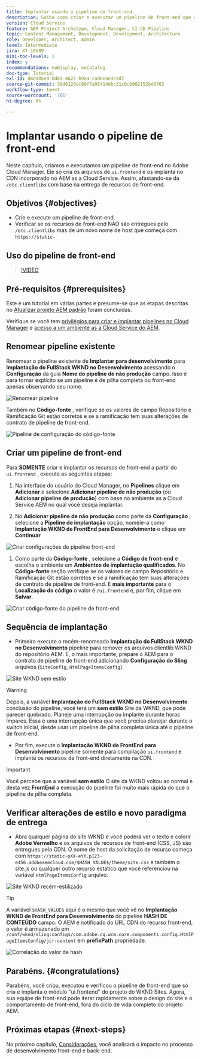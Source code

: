 ```yaml
---
title: Implantar usando o pipeline de front-end
description: Saiba como criar e executar um pipeline de front-end que cria recursos de front-end e implanta no CDN integrado no AEM as a Cloud Service.
version: Cloud Service
feature: AEM Project Archetype, Cloud Manager, CI-CD Pipeline
topic: Content Management, Development, Development, Architecture
role: Developer, Architect, Admin
level: Intermediate
jira: KT-10689
mini-toc-levels: 1
index: y
recommendations: noDisplay, noCatalog
doc-type: Tutorial
exl-id: d6da05e4-bd65-4625-b9a4-cad8eae3c9d7
source-git-commit: 30d6120ec99f7a95414dbc31c0cb002152bd6763
workflow-type: tm+mt
source-wordcount: '701'
ht-degree: 0%

---
```


# Implantar usando o pipeline de front-end

Neste capítulo, criamos e executamos um pipeline de front-end no Adobe Cloud Manager. Ele só cria os arquivos de `ui.frontend` e os implanta no CDN incorporado no AEM as a Cloud Service. Assim, afastando-se da  `/etc.clientlibs` com base na entrega de recursos de front-end.


## Objetivos {#objectives}

* Crie e execute um pipeline de front-end.
* Verificar se os recursos de front-end NÃO são entregues pelo `/etc.clientlibs` mas de um novo nome de host que começa com `https://static-`

## Uso do pipeline de front-end

>[!VIDEO](https://video.tv.adobe.com/v/3409420?quality=12&learn=on)

## Pré-requisitos {#prerequisites}

Este é um tutorial em várias partes e presume-se que as etapas descritas no [Atualizar projeto AEM padrão](./update-project.md) foram concluídas.

Verifique se você tem [privilégios para criar e implantar pipelines no Cloud Manager](https://experienceleague.adobe.com/docs/experience-manager-cloud-manager/content/requirements/users-and-roles.html?lang=en#role-definitions) e [acesso a um ambiente as a Cloud Service do AEM](https://experienceleague.adobe.com/docs/experience-manager-cloud-service/content/implementing/using-cloud-manager/manage-environments.html).

## Renomear pipeline existente

Renomear o pipeline existente de __Implantar para desenvolvimento__ para  __Implantação do FullStack WKND no Desenvolvimento__ acessando o __Configuração__ da guia __Nome do pipeline de não produção__ campo. Isso é para tornar explícito se um pipeline é de pilha completa ou front-end apenas observando seu nome.

![Renomear pipeline](assets/fullstack-wknd-deploy-dev-pipeline.png)


Também no __Código-fonte__ , verifique se os valores de campo Repositório e Ramificação Git estão corretos e se a ramificação tem suas alterações de contrato de pipeline de front-end.

![Pipeline de configuração do código-fonte](assets/fullstack-wknd-source-code-config.png)


## Criar um pipeline de front-end

Para __SOMENTE__ criar e implantar os recursos de front-end a partir do `ui.frontend` , execute as seguintes etapas:

1. Na interface do usuário do Cloud Manager, no __Pipelines__ clique em __Adicionar__ e selecione __Adicionar pipeline de não produção__ (ou __Adicionar pipeline de produção__) com base no ambiente as a Cloud Service AEM no qual você deseja implantar.

1. No __Adicionar pipeline de não produção__ como parte da __Configuração__ , selecione a __Pipeline de implantação__ opção, nomeie-a como __Implantação WKND de FrontEnd para Desenvolvimento__ e clique em __Continuar__

![Criar configurações de pipeline front-end](assets/create-frontend-pipeline-configs.png)

1. Como parte da __Código-fonte__ , selecione a __Código de front-end__ e escolha o ambiente em __Ambientes de implantação qualificados__. No __Código-fonte__ seção verifique se os valores de campo Repositório e Ramificação Git estão corretos e se a ramificação tem suas alterações de contrato de pipeline de front-end.
E __mais importante__ para o __Localização do código__ o valor é `/ui.frontend` e, por fim, clique em __Salvar__.

![Criar código-fonte do pipeline de front-end](assets/create-frontend-pipeline-source-code.png)


## Sequência de implantação

* Primeiro execute o recém-renomeado __Implantação do FullStack WKND no Desenvolvimento__ pipeline para remover os arquivos clientlib WKND do repositório AEM. E, o mais importante, prepare o AEM para o contrato de pipeline de front-end adicionando __Configuração do Sling__ arquivos (`SiteConfig`, `HtmlPageItemsConfig`).

![Site WKND sem estilo](assets/unstyled-wknd-site.png)

>[!WARNING]
>
>Depois, a variável __Implantação do FullStack WKND no Desenvolvimento__ conclusão do pipeline, você terá um __sem estilo__ Site da WKND, que pode parecer quebrado. Planeje uma interrupção ou implante durante horas ímpares. Essa é uma interrupção única que você precisa planejar durante o switch inicial, desde usar um pipeline de pilha completa única até o pipeline de front-end.


* Por fim, execute o __Implantação WKND de FrontEnd para Desenvolvimento__ pipeline somente para compilação `ui.frontend` e implante os recursos de front-end diretamente na CDN.

>[!IMPORTANT]
>
>Você percebe que a variável __sem estilo__ O site da WKND voltou ao normal e desta vez __FrontEnd__ a execução do pipeline foi muito mais rápida do que o pipeline de pilha completa.

## Verificar alterações de estilo e novo paradigma de entrega

* Abra qualquer página do site WKND e você poderá ver o texto e colorir __Adobe Vermelho__ e os arquivos de recursos de front-end (CSS, JS) são entregues pela CDN. O nome de host da solicitação de recurso começa com `https://static-pXX-eYY.p123-e456.adobeaemcloud.com/$HASH_VALUE$/theme/site.css` e também o site.js ou qualquer outro recurso estático que você referenciou na variável `HtmlPageItemsConfig` arquivo.


![Site WKND recém-estilizado](assets/newly-styled-wknd-site.png)



>[!TIP]
>
>A variável `$HASH_VALUE$` aqui é o mesmo que você vê no __Implantação WKND de FrontEnd para Desenvolvimento__  do pipeline __HASH DE CONTEÚDO__ campo. O AEM é notificado do URL CDN do recurso front-end, o valor é armazenado em `/conf/wknd/sling:configs/com.adobe.cq.wcm.core.components.config.HtmlPageItemsConfig/jcr:content` em __prefixPath__ propriedade.


![Correlação do valor de hash](assets/hash-value-correlartion.png)



## Parabéns. {#congratulations}

Parabéns, você criou, executou e verificou o pipeline de front-end que só cria e implanta o módulo &quot;ui.frontend&quot; do projeto do WKND Sites. Agora, sua equipe de front-end pode iterar rapidamente sobre o design do site e o comportamento de front-end, fora do ciclo de vida completo do projeto AEM.

## Próximas etapas {#next-steps}

No próximo capítulo, [Considerações](considerations.md), você analisará o impacto no processo de desenvolvimento front-end e back-end.
